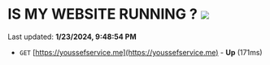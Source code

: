 # IS MY WEBSITE RUNNING ? [![](https://img.shields.io/static/v1?label=Sponsor&message=%E2%9D%A4&logo=GitHub&color=%23fe8e86)](https://github.com/sponsors/<username>)

Last updated: **1/23/2024, 9:48:54 PM**

- `GET` [https://youssefservice.me](https://youssefservice.me) - **Up** (171ms)

